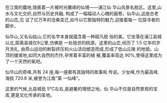 在江南的腹地,隐匿着一片被时光雕琢的仙境——浦江仙 华山风景名胜区。这里,山水与文化交织,自然与历史共融, 构成了一幅幅动人心魄的画卷。仙华山,这座古老的山峦,见 证了亿万年的沧桑变迁,如今以它那独特的魅力,迎接着每一 位探寻者的脚步。

仙华山,又名仙姑山,它的名字本身就蕴含着一种超凡脱 俗的美。它坐落在浦江县城以北,距离县城仅9公里,仿佛是 一处隐世的桃源。这里的山峦,经历了 1.5 亿年的岁月洗礼, 由燕山运动的断裂挤压和火山活动塑造而成,形成了低山丘陵 的地貌。山顶的缓坡地,如同大自然的杰作,孕育着丰富的植 被,覆盖率高达 90%,使得这里成为了一个天然的氧吧。

仙华山的奇峰,共有 24 座,每一座都有其独特的故事和 传说。少女峰,作为最高峰,海拔 720.8 米,被誉为江南"第 一仙峰"。

这里的气候,比县城低 5℃左右,是避暑的理想之地。仙 华山不仅是自然景观的宝库,更是文化传承的圣地。